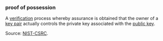 ### proof of possession

<p class="c8"><span>A </span><span class="c2"><a class="c3" href="#h.2bnb6g8na7cu">verification</a></span><span>&nbsp;process whereby assurance is obtained that the owner of a </span><span class="c2"><a class="c3" href="#h.53rzpn1yn6q7">key pair</a></span><span>&nbsp;actually controls the private key associated with the </span><span class="c2"><a class="c3" href="#h.hohpk6z1qk4f">public key</a></span><span class="c0">.</span></p><p class="c8"><span>Source: </span><span class="c2"><a class="c3" href="https://www.google.com/url?q=https://csrc.nist.gov/glossary/term/proof_of_possession&amp;sa=D&amp;source=editors&amp;ust=1706779842787035&amp;usg=AOvVaw1j4eB28aSYGPv-CTNohRT-">NIST-CSRC</a></span><span>.</span></p>